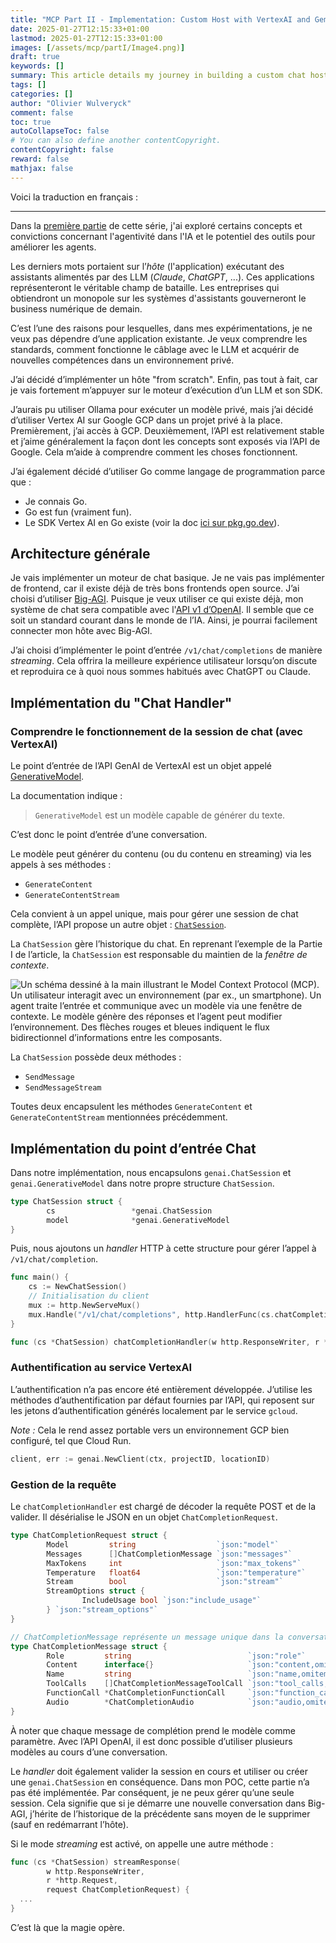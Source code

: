 ```yaml
---
title: "MCP Part II - Implementation: Custom Host with VertexAI and Gemini"
date: 2025-01-27T12:15:33+01:00
lastmod: 2025-01-27T12:15:33+01:00
images: [/assets/mcp/partI/Image4.png)]
draft: true
keywords: []
summary: This article details my journey in building a custom chat host for AI agents, moving away from existing solutions to gain a deeper understanding of the underlying technologies. I implement a chat engine using Google's Vertex AI and Go, focusing on compatibility with the OpenAI API to integrate with tools like Big-AGI. The article covers the core architecture, including my use of ChatSession and GenerativeModel from the Vertex AI SDK. It delves into the implementation of the /v1/chat/completions endpoint, highlighting the challenges of streaming responses and integrating function calls. I also describe a workaround for handling function calls in a streaming context and introduce the concept of a callable interface to prepare for implementing the Model Context Protocol (MCP) in future work. The goal is to move the tools outside of the agent. This will be detailes in the last part of this series.
tags: []
categories: []
author: "Olivier Wulveryck"
comment: false
toc: true
autoCollapseToc: false
# You can also define another contentCopyright.
contentCopyright: false
reward: false
mathjax: false
---
```


Voici la traduction en français :

---

Dans la [première partie](/2025/01/27/mcp-part-i-core-concepts-past-present-and-future-of-agentic-systems.html) de cette série, j'ai exploré certains concepts et convictions concernant l'agentivité dans l'IA et le potentiel des outils pour améliorer les agents.

Les derniers mots portaient sur l’_hôte_ (l'application) exécutant des assistants alimentés par des LLM (_Claude_, _ChatGPT_, ...). Ces applications représenteront le véritable champ de bataille. Les entreprises qui obtiendront un monopole sur les systèmes d'assistants gouverneront le business numérique de demain.

C’est l’une des raisons pour lesquelles, dans mes expérimentations, je ne veux pas dépendre d’une application existante. Je veux comprendre les standards, comment fonctionne le câblage avec le LLM et acquérir de nouvelles compétences dans un environnement privé.

J’ai décidé d’implémenter un hôte "from scratch". Enfin, pas tout à fait, car je vais fortement m’appuyer sur le moteur d’exécution d’un LLM et son SDK.

J’aurais pu utiliser Ollama pour exécuter un modèle privé, mais j’ai décidé d’utiliser Vertex AI sur Google GCP dans un projet privé à la place. Premièrement, j’ai accès à GCP. Deuxièmement, l’API est relativement stable et j’aime généralement la façon dont les concepts sont exposés via l’API de Google. Cela m’aide à comprendre comment les choses fonctionnent.

J’ai également décidé d’utiliser Go comme langage de programmation parce que :

- Je connais Go.
- Go est fun (vraiment fun).
- Le SDK Vertex AI en Go existe (voir la doc [ici sur pkg.go.dev](https://pkg.go.dev/cloud.google.com/go/vertexai/genai)).

## Architecture générale

Je vais implémenter un moteur de chat basique. Je ne vais pas implémenter de frontend, car il existe déjà de très bons frontends open source. J’ai choisi d’utiliser [Big-AGI](https://big-agi.com/). Puisque je veux utiliser ce qui existe déjà, mon système de chat sera compatible avec l'[API v1 d’OpenAI](https://platform.openai.com/docs/api-reference/introduction). Il semble que ce soit un standard courant dans le monde de l’IA. Ainsi, je pourrai facilement connecter mon hôte avec Big-AGI.

J’ai choisi d’implémenter le point d’entrée `/v1/chat/completions` de manière _streaming_. Cela offrira la meilleure expérience utilisateur lorsqu’on discute et reproduira ce à quoi nous sommes habitués avec ChatGPT ou Claude.

## Implémentation du "Chat Handler"

### Comprendre le fonctionnement de la session de chat (avec VertexAI)

Le point d’entrée de l’API GenAI de VertexAI est un objet appelé [GenerativeModel](https://pkg.go.dev/cloud.google.com/go/vertexai/genai#GenerativeModel).

La documentation indique :

> `GenerativeModel` est un modèle capable de générer du texte.

C’est donc le point d’entrée d’une conversation.

Le modèle peut générer du contenu (ou du contenu en streaming) via les appels à ses méthodes :

- `GenerateContent`
- `GenerateContentStream`

Cela convient à un appel unique, mais pour gérer une session de chat complète, l’API propose un autre objet : [`ChatSession`](https://pkg.go.dev/cloud.google.com/go/vertexai/genai#ChatSession).

La `ChatSession` gère l’historique du chat. En reprenant l’exemple de la Partie I de l’article, la `ChatSession` est responsable du maintien de la _fenêtre de contexte_.

![Un schéma dessiné à la main illustrant le Model Context Protocol (MCP). Un utilisateur interagit avec un environnement (par ex., un smartphone). Un agent traite l’entrée et communique avec un modèle via une fenêtre de contexte. Le modèle génère des réponses et l’agent peut modifier l’environnement. Des flèches rouges et bleues indiquent le flux bidirectionnel d’informations entre les composants.](/assets/mcp/partI/Image1.png)

La `ChatSession` possède deux méthodes :

- `SendMessage`
- `SendMessageStream`

Toutes deux encapsulent les méthodes `GenerateContent` et `GenerateContentStream` mentionnées précédemment.

## Implémentation du point d’entrée Chat

Dans notre implémentation, nous encapsulons `genai.ChatSession` et `genai.GenerativeModel` dans notre propre structure `ChatSession`.

```go
type ChatSession struct {
        cs                 *genai.ChatSession
        model              *genai.GenerativeModel
}
```

Puis, nous ajoutons un _handler_ HTTP à cette structure pour gérer l’appel à `/v1/chat/completion`.

```go
func main() {
    cs := NewChatSession()
    // Initialisation du client
    mux := http.NewServeMux()
    mux.Handle("/v1/chat/completions", http.HandlerFunc(cs.chatCompletionHandler))
}

func (cs *ChatSession) chatCompletionHandler(w http.ResponseWriter, r *http.Request) {...}
```

### Authentification au service VertexAI

L’authentification n’a pas encore été entièrement développée. J’utilise les méthodes d’authentification par défaut fournies par l’API, qui reposent sur les jetons d’authentification générés localement par le service `gcloud`.

_Note :_ Cela le rend assez portable vers un environnement GCP bien configuré, tel que Cloud Run.

```go
client, err := genai.NewClient(ctx, projectID, locationID)
```

### Gestion de la requête

Le `chatCompletionHandler` est chargé de décoder la requête POST et de la valider.
Il désérialise le JSON en un objet `ChatCompletionRequest`.

```go
type ChatCompletionRequest struct {
        Model         string                  `json:"model"`
        Messages      []ChatCompletionMessage `json:"messages"`
        MaxTokens     int                     `json:"max_tokens"`
        Temperature   float64                 `json:"temperature"`
        Stream        bool                    `json:"stream"`
        StreamOptions struct {
                IncludeUsage bool `json:"include_usage"`
        } `json:"stream_options"`
}

// ChatCompletionMessage représente un message unique dans la conversation.
type ChatCompletionMessage struct {
        Role         string                          `json:"role"`
        Content      interface{}                     `json:"content,omitempty"`
        Name         string                          `json:"name,omitempty"`
        ToolCalls    []ChatCompletionMessageToolCall `json:"tool_calls,omitempty"`
        FunctionCall *ChatCompletionFunctionCall     `json:"function_call,omitempty"`
        Audio        *ChatCompletionAudio            `json:"audio,omitempty"`
}
```

À noter que chaque message de complétion prend le modèle comme paramètre. Avec l’API OpenAI, il est donc possible d’utiliser plusieurs modèles au cours d’une conversation.

Le _handler_ doit également valider la session en cours et utiliser ou créer une `genai.ChatSession` en conséquence. Dans mon POC, cette partie n’a pas été implémentée. Par conséquent, je ne peux gérer qu’une seule session. Cela signifie que si je démarre une nouvelle conversation dans Big-AGI, j’hérite de l’historique de la précédente sans moyen de le supprimer (sauf en redémarrant l’hôte).

Si le mode _streaming_ est activé, on appelle une autre méthode :

```go
func (cs *ChatSession) streamResponse(
        w http.ResponseWriter, 
        r *http.Request, 
        request ChatCompletionRequest) {
  ...
}
```

C’est là que la magie opère.


